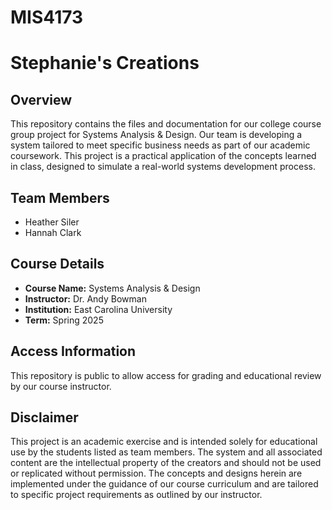 # MIS4173

# Stephanie's Creations

## Overview
This repository contains the files and documentation for our college course group project for Systems Analysis & Design. Our team is developing a system tailored to meet specific business needs as part of our academic coursework. This project is a practical application of the concepts learned in class, designed to simulate a real-world systems development process.

## Team Members
- Heather Siler
- Hannah Clark

## Course Details
- **Course Name:** Systems Analysis & Design
- **Instructor:** Dr. Andy Bowman
- **Institution:** East Carolina University
- **Term:** Spring 2025

## Access Information
This repository is public to allow access for grading and educational review by our course instructor. 

## Disclaimer
This project is an academic exercise and is intended solely for educational use by the students listed as team members. The system and all associated content are the intellectual property of the creators and should not be used or replicated without permission. The concepts and designs herein are implemented under the guidance of our course curriculum and are tailored to specific project requirements as outlined by our instructor.
